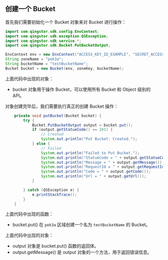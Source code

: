 ## 创建一个 Bucket

首先我们需要初始化一个 Bucket 对象来对 Bucket 进行操作：

```java
import com.qingstor.sdk.config.EnvContext;
import com.qingstor.sdk.exception.QSException;
import com.qingstor.sdk.service.*;
import com.qingstor.sdk.Bucket.PutBucketOutput;

EnvContext env = new EnvContext("ACCESS_KEY_ID_EXAMPLE", "SECRET_ACCESS_KEY_EXAMPLE");
String zoneName = "pek3a";
String bucketName = "testBucketName";
Bucket bucket = new Bucket(env, zoneKey, bucketName);
```

上面代码中出现的对象：

- bucket 对象用于操作 Bucket，可以使用所有 Bucket 和 Object 级别的 API。

对象创建完毕后，我们需要执行真正的创建 Bucket 操作：

```java
    private void putBucket(Bucket bucket) {
        try {
            Bucket.PutBucketOutput output = bucket.put();
            if (output.getStatueCode() == 201) {
                // Created
                System.out.println("Put Bucket: Created.");
            } else {
                // Failed
                System.out.println("Failed to Put Bucket.");
                System.out.println("StatueCode = " + output.getStatueCode());
                System.out.println("Message = " + output.getMessage());
                System.out.println("RequestId = " + output.getRequestId());
                System.out.println("Code = " + output.getCode());
                System.out.println("Url = " + output.getUrl());
            }

        } catch (QSException e) {
            e.printStackTrace();
        }
    }
```

上面代码中出现的函数：

- bucket.put() 在 `pek3a` 区域创建一个名为 `testBucketName` 的 Bucket。

上面代码中出现的对象：

- output 对象是 bucket.put() 函数的返回体。
- output.getMessage() 是 output 对象的一个方法，用于返回错误信息。
